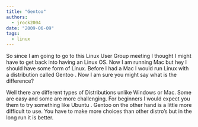 ```yaml
---
title: "Gentoo"
authors:
  - jrock2004
date: "2009-06-09"
tags:
  - linux
---
```


So since I am going to go to this Linux User Group meeting I thought I might have to get back into having an Linux OS. Now I am running Mac but hey I should have some form of Linux. Before I had a Mac I would run Linux with a distribution called Gentoo . Now I am sure you might say what is the difference?

Well there are different types of Distributions unlike Windows or Mac. Some are easy and some are more challenging. For beginners I would expect you them to try something like Ubuntu . Gentoo on the other hand is a little more difficult to use. You have to make more choices than other distro’s but in the long run it is better.

